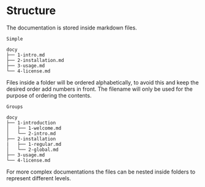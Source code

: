 # Structure

The documentation is stored inside markdown files.

`Simple`

```
docy
├── 1-intro.md
├── 2-installation.md
├── 3-usage.md
└── 4-license.md
```

Files inside a folder will be ordered alphabetically, to avoid this and keep
the desired order add numbers in front. The filename will only be used for the
purpose of ordering the contents.

`Groups`

```
docy
├── 1-introduction
│   ├── 1-welcome.md
│   └── 2-intro.md
├── 2-installation
|   ├── 1-regular.md
│   └── 2-global.md
├── 3-usage.md
└── 4-license.md
```

For more complex documentations the files can be nested inside folders to
represent different levels.
